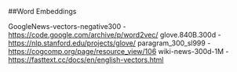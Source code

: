 ##Word Embeddings

GoogleNews-vectors-negative300 - https://code.google.com/archive/p/word2vec/
glove.840B.300d - https://nlp.stanford.edu/projects/glove/
paragram_300_sl999 - https://cogcomp.org/page/resource_view/106
wiki-news-300d-1M - https://fasttext.cc/docs/en/english-vectors.html
